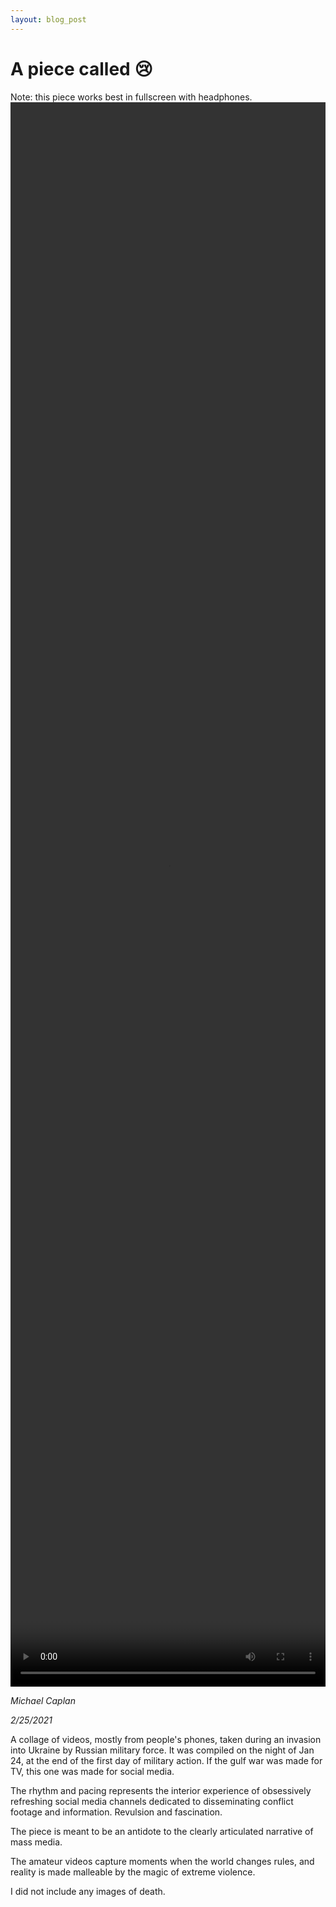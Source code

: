 ```yaml
---
layout: blog_post
---
```


# A piece called 😢

<div class="note">
Note: this piece works best in fullscreen with headphones.
</div>

<video width="100%" height="65%" controls>
  <source src="https://d2kk7gehsialrv.cloudfront.net/main.mp4" type="video/mp4">
Your browser does not support the video tag.
</video>

_Michael Caplan_ 

_2/25/2021_

A collage of videos, mostly from people's phones, taken during an invasion into Ukraine by Russian military force. It was compiled on the night of Jan 24, at the end of the first day of military action. If the gulf war was made for TV, this one was made for social media. 

The rhythm and pacing represents the interior experience of obsessively refreshing social media channels dedicated to disseminating conflict footage and information. Revulsion and fascination.

The piece is meant to be an antidote to the clearly articulated narrative of mass media. 

The amateur videos capture moments when the world changes rules, and reality is made malleable by the magic of extreme violence.

I did not include any images of death.


